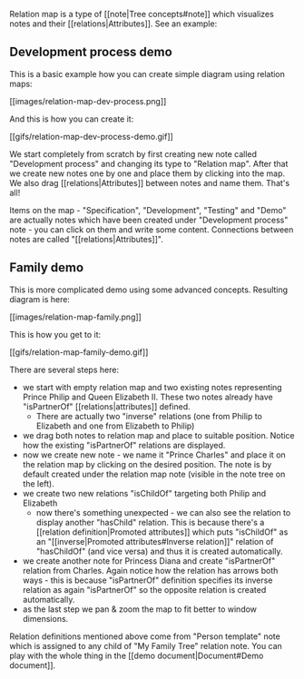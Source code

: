 Relation map is a type of [[note|Tree concepts#note]] which visualizes notes and their [[relations|Attributes]]. See an example:

## Development process demo

This is a basic example how you can create simple diagram using relation maps:

[[images/relation-map-dev-process.png]]

And this is how you can create it:

[[gifs/relation-map-dev-process-demo.gif]]

We start completely from scratch by first creating new note called "Development process" and changing its type to "Relation map". After that we create new notes one by one and place them by clicking into the map. We also drag [[relations|Attributes]] between notes and name them. That's all!

Items on the map - "Specification", "Development", "Testing" and "Demo" are actually notes which have been created under "Development process" note - you can click on them and write some content. Connections between notes are called "[[relations|Attributes]]".

## Family demo

This is more complicated demo using some advanced concepts. Resulting diagram is here:

[[images/relation-map-family.png]]

This is how you get to it:

[[gifs/relation-map-family-demo.gif]]

There are several steps here:

* we start with empty relation map and two existing notes representing Prince Philip and Queen Elizabeth II. These two notes already have "isPartnerOf" [[relations|attributes]] defined.
  * There are actually two "inverse" relations (one from Philip to Elizabeth and one from Elizabeth to Philip) 
* we drag both notes to relation map and place to suitable position. Notice how the existing "isPartnerOf" relations are displayed.
* now we create new note - we name it "Prince Charles" and place it on the relation map by clicking on the desired position. The note is by default created under the relation map note (visible in the note tree on the left).
* we create two new relations "isChildOf" targeting both Philip and Elizabeth
  * now there's something unexpected - we can also see the relation to display another "hasChild" relation. This is because there's a [[relation definition|Promoted attributes]] which puts "isChildOf" as an "[[inverse|Promoted attributes#Inverse relation]]" relation of "hasChildOf" (and vice versa) and thus it is created automatically.
* we create another note for Princess Diana and create "isPartnerOf" relation from Charles. Again notice how the relation has arrows both ways - this is because "isPartnerOf" definition specifies its inverse relation as again "isPartnerOf" so the opposite relation is created automatically.
* as the last step we pan & zoom the map to fit better to window dimensions.

Relation definitions mentioned above come from "Person template" note which is assigned to any child of "My Family Tree" relation note. You can play with the whole thing in the [[demo document|Document#Demo document]].